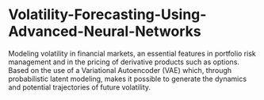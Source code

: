 # Volatility-Forecasting-Using-Advanced-Neural-Networks
Modeling volatility in financial markets, an essential features in portfolio risk management and in the pricing of derivative products such as options. Based on the use of a Variational Autoencoder (VAE) which, through probabilistic latent modeling, makes it possible to generate the dynamics and potential trajectories of future volatility.
